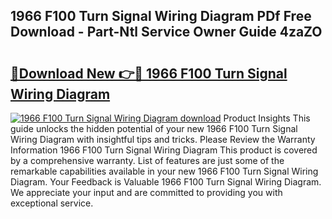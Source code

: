 ## 1966 F100 Turn Signal Wiring Diagram PDf Free Download - Part-Ntl Service Owner Guide 4zaZO

# <h2><a href="http://dfhqrs.blite.top/?on=1966+F100+Turn+Signal+Wiring+Diagram">🔗Download New 👉🔴 1966 F100 Turn Signal Wiring Diagram</a></h2>

[![1966 F100 Turn Signal Wiring Diagram download](https://i.imgur.com/lujVjoI.png)](http://dfhqrs.blite.top/?on=1966+F100+Turn+Signal+Wiring+Diagram)
Product Insights This guide unlocks the hidden potential of your new 1966 F100 Turn Signal Wiring Diagram with insightful tips and tricks. Please Review the Warranty Information 1966 F100 Turn Signal Wiring Diagram This product is covered by a comprehensive warranty. List of features are just some of the remarkable capabilities available in your new 1966 F100 Turn Signal Wiring Diagram. Your Feedback is Valuable 1966 F100 Turn Signal Wiring Diagram. We appreciate your input and are committed to providing you with exceptional service.
